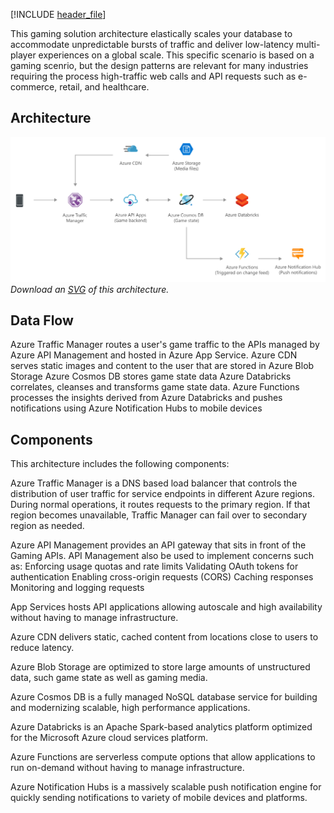 


[!INCLUDE [header_file](../../../includes/sol-idea-header.md)]

This gaming solution architecture elastically scales your database to accommodate unpredictable bursts of traffic and deliver low-latency multi-player experiences on a global scale. This specific scenario is based on a gaming scenrio, but the design patterns are relevant for many industries requiring the process high-traffic web calls and API requests such as e-commerce, retail, and healthcare.

## Architecture

![Architecture Diagram](../media/gaming-using-cosmos-db.png)
*Download an [SVG](../media/gaming-using-cosmos-db.svg) of this architecture.*

## Data Flow
Azure Traffic Manager routes a user's game traffic to the APIs managed by Azure API Management and hosted in Azure App Service.
Azure CDN serves static images and content to the user that are stored in Azure Blob Storage
Azure Cosmos DB stores game state data
Azure Databricks correlates, cleanses and transforms game state data.
Azure Functions processes the insights derived from Azure Databricks and pushes notifications using Azure Notification Hubs to mobile devices 

## Components

This architecture includes the following components:

Azure Traffic Manager is a DNS based load balancer that controls the distribution of user traffic for service endpoints in different Azure regions. During normal operations, it routes requests to the primary region. If that region becomes unavailable, Traffic Manager can fail over to secondary region as needed.

Azure API Management provides an API gateway that sits in front of the Gaming APIs. API Management also be used to implement concerns such as:
Enforcing usage quotas and rate limits
Validating OAuth tokens for authentication
Enabling cross-origin requests (CORS)
Caching responses
Monitoring and logging requests

App Services hosts API applications allowing autoscale and high availability without having to manage infrastructure.

Azure CDN delivers static, cached content from locations close to users to reduce latency.

Azure Blob Storage are optimized to store large amounts of unstructured data, such game state as well as gaming media.

Azure Cosmos DB is a fully managed NoSQL database service for building and modernizing scalable, high performance applications.

Azure Databricks is an Apache Spark-based analytics platform optimized for the Microsoft Azure cloud services platform. 

Azure Functions are serverless compute options that allow applications to run on-demand without having to manage infrastructure.

Azure Notification Hubs is a massively scalable push notification engine for quickly sending notifications to variety of mobile devices and platforms.
